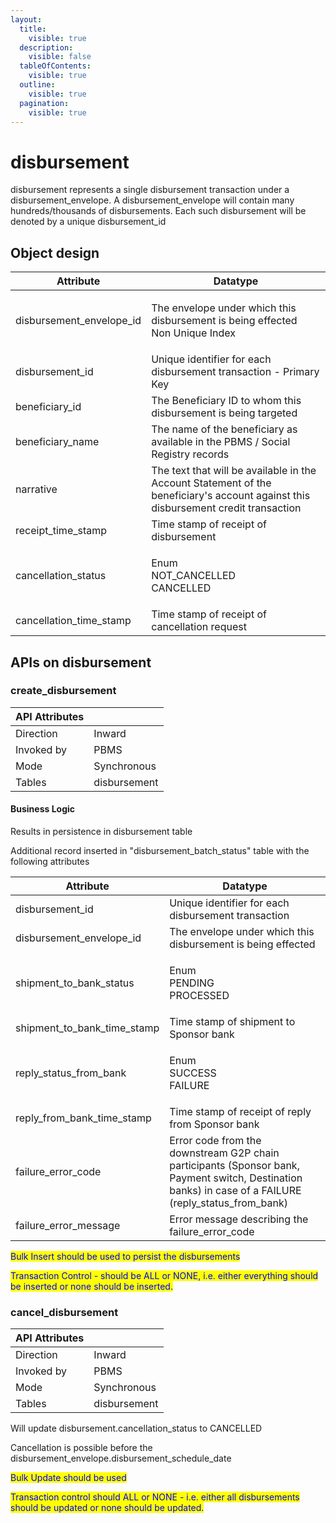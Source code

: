 ```yaml
---
layout:
  title:
    visible: true
  description:
    visible: false
  tableOfContents:
    visible: true
  outline:
    visible: true
  pagination:
    visible: true
---
```


# disbursement

disbursement represents a single disbursement transaction under a disbursement\_envelope. A disbursement\_envelope will contain many hundreds/thousands of disbursements. Each such disbursement will be denoted by a unique disbursement\_id

## Object design

| Attribute                  | Datatype                                                                                                                           |
| -------------------------- | ---------------------------------------------------------------------------------------------------------------------------------- |
| disbursement\_envelope\_id | <p>The envelope under which this disbursement is being effected<br>Non Unique Index</p>                                            |
| disbursement\_id           | Unique identifier for each disbursement transaction - Primary Key                                                                  |
| beneficiary\_id            | The Beneficiary ID to whom this disbursement is being targeted                                                                     |
| beneficiary\_name          | The name of the beneficiary as available in the PBMS / Social Registry records                                                     |
| narrative                  | The text that will be available in the Account Statement of the beneficiary's account against this disbursement credit transaction |
| receipt\_time\_stamp       | Time stamp of receipt of disbursement                                                                                              |
| cancellation\_status       | <p>Enum<br>NOT_CANCELLED<br>CANCELLED</p>                                                                                          |
| cancellation\_time\_stamp  | Time stamp of receipt of cancellation request                                                                                      |

## APIs on disbursement

### create\_disbursement

| API Attributes |              |
| -------------- | ------------ |
| Direction      | Inward       |
| Invoked by     | PBMS         |
| Mode           | Synchronous  |
| Tables         | disbursement |

#### Business Logic

Results in persistence in disbursement table

Additional record inserted in "disbursement\_batch\_status" table with the following attributes

| Attribute                       | Datatype                                                                                                                                                 |
| ------------------------------- | -------------------------------------------------------------------------------------------------------------------------------------------------------- |
| disbursement\_id                | Unique identifier for each disbursement transaction                                                                                                      |
| disbursement\_envelope\_id      | The envelope under which this disbursement is being effected                                                                                             |
| shipment\_to\_bank\_status      | <p>Enum<br>PENDING<br>PROCESSED</p>                                                                                                                      |
| shipment\_to\_bank\_time\_stamp | Time stamp of shipment to Sponsor bank                                                                                                                   |
| reply\_status\_from\_bank       | <p>Enum<br>SUCCESS<br>FAILURE</p>                                                                                                                        |
| reply\_from\_bank\_time\_stamp  | Time stamp of receipt of reply from Sponsor bank                                                                                                         |
| failure\_error\_code            | Error code from the downstream G2P chain participants (Sponsor bank, Payment switch, Destination banks) in case of a FAILURE (reply\_status\_from\_bank) |
| failure\_error\_message         | Error message describing the failure\_error\_code                                                                                                        |

<mark style="color:blue;">Bulk Insert should be used to persist the disbursements</mark>

<mark style="color:blue;">Transaction Control - should be ALL or NONE, i.e. either everything should be inserted or none should be inserted.</mark>

### cancel\_disbursement

| API Attributes |              |
| -------------- | ------------ |
| Direction      | Inward       |
| Invoked by     | PBMS         |
| Mode           | Synchronous  |
| Tables         | disbursement |

Will update disbursement.cancellation\_status to CANCELLED

Cancellation is possible before the disbursement\_envelope.disbursement\_schedule\_date

<mark style="color:blue;">Bulk Update should be used</mark>

<mark style="color:blue;">Transaction control should ALL or NONE - i.e. either all disbursements should be updated or none should be updated.</mark>
